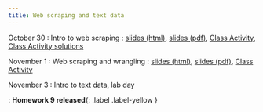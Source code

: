 ```yaml
---
title: Web scraping and text data
---
```


October 30
: Intro to web scraping
  : [slides (html)](https://sta279-f23.github.io/slides/lecture_19.html), [slides (pdf)](https://sta279-f23.github.io/slides/lecture_19.pdf), [Class Activity](https://sta279-f23.github.io/class_activities/ca_lecture_19.html), [Class Activity solutions](https://sta279-f23.github.io/class_activities/ca_lecture_19_solutions.html)
  
November 1
: Web scraping and wrangling
  : [slides (html)](https://sta279-f23.github.io/slides/lecture_20.html), [slides (pdf)](https://sta279-f23.github.io/slides/lecture_20.pdf), [Class Activity](https://sta279-f23.github.io/class_activities/ca_lecture_20.html)
  
November 3
: Intro to text data, lab day

: **Homework 9 released**{: .label .label-yellow }